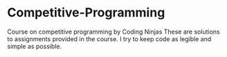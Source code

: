 # Competitive-Programming
Course on competitive programming by Coding Ninjas
These are solutions to assignments provided in the course.
I try to keep code as legible and simple as possible.
